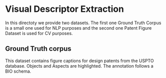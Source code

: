 
Visual Descriptor Extraction
======
In this directoty we provide two datasets. The first one Ground Truth Corpus is a small one used for NLP purposes and the second one Patent Figure Dataset is used for CV purposes.

## Ground Truth corpus

This dataset contains figure captions for design patents from the USPTO database. Objects and Aspects are highlighted. The annotation follows a BIO schema. <br> 



